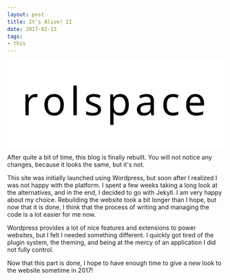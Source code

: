 ```yaml
---
layout: post
title: It's Alive! II
date: 2017-02-13
tags:
- this
---
```

<img class="center-block img-responsive lazyload" src="/assets/170213/logo.jpg" alt="Rolspace" />

After quite a bit of time, this blog is finally rebuilt. You will not notice any changes, because it looks the same, but it's not.

This site was initially launched using Wordpress, but soon after I realized I was not happy with the platform. I spent a few weeks taking a long look at the alternatives, and in the end, I decided to go with Jekyll. I am very happy about my choice. Rebuilding the website took a bit longer than I hope, but now that it is done, I think that the process of writing and managing the code is a lot easier for me now.

Wordpress provides a lot of nice features and extensions to power websites, but I felt I needed something different. I quickly got tired of the plugin system, the theming, and being at the mercy of an application I did not fully control.

Now that this part is done, I hope to have enough time to give a new look to the website sometime in 2017!